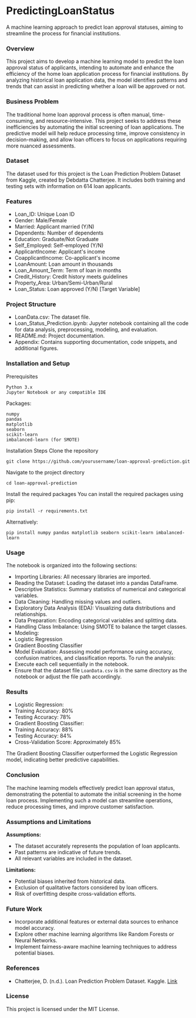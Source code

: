 # PredictingLoanStatus
 A machine learning approach to predict loan approval statuses, aiming to streamline the process for financial institutions.

### Overview
This project aims to develop a machine learning model to predict the loan approval status of applicants, intending to automate and enhance the efficiency of the home loan application process for financial institutions. By analyzing historical loan application data, the model identifies patterns and trends that can assist in predicting whether a loan will be approved or not.

### Business Problem
The traditional home loan approval process is often manual, time-consuming, and resource-intensive. This project seeks to address these inefficiencies by automating the initial screening of loan applications. The predictive model will help reduce processing time, improve consistency in decision-making, and allow loan officers to focus on applications requiring more nuanced assessments.

### Dataset
The dataset used for this project is the Loan Prediction Problem Dataset from Kaggle, created by Debdatta Chatterjee. It includes both training and testing sets with information on 614 loan applicants.

### Features
* Loan_ID: Unique Loan ID
* Gender: Male/Female
* Married: Applicant married (Y/N)
* Dependents: Number of dependents
* Education: Graduate/Not Graduate
* Self_Employed: Self-employed (Y/N)
* ApplicantIncome: Applicant's income
* CoapplicantIncome: Co-applicant's income
* LoanAmount: Loan amount in thousands
* Loan_Amount_Term: Term of loan in months
* Credit_History: Credit history meets guidelines
* Property_Area: Urban/Semi-Urban/Rural
* Loan_Status: Loan approved (Y/N) [Target Variable]

### Project Structure
* LoanData.csv: The dataset file.
* Loan_Status_Prediction.ipynb: Jupyter notebook containing all the code for data analysis, preprocessing, modeling, and evaluation.
* README.md: Project documentation.
* Appendix: Contains supporting documentation, code snippets, and additional figures.

### Installation and Setup
Prerequisites
```
Python 3.x
Jupyter Notebook or any compatible IDE
```

Packages:
```
numpy
pandas
matplotlib
seaborn
scikit-learn
imbalanced-learn (for SMOTE)
```

Installation Steps
Clone the repository
```
git clone https://github.com/yourusername/loan-approval-prediction.git
```

Navigate to the project directory
```
cd loan-approval-prediction
```

Install the required packages
You can install the required packages using pip:
```
pip install -r requirements.txt
```

Alternatively:
```
pip install numpy pandas matplotlib seaborn scikit-learn imbalanced-learn
```


### Usage
The notebook is organized into the following sections:

* Importing Libraries: All necessary libraries are imported.
* Reading the Dataset: Loading the dataset into a pandas DataFrame.
* Descriptive Statistics: Summary statistics of numerical and categorical variables.
* Data Cleaning: Handling missing values and outliers.
* Exploratory Data Analysis (EDA): Visualizing data distributions and relationships.
* Data Preparation: Encoding categorical variables and splitting data.
* Handling Class Imbalance: Using SMOTE to balance the target classes.
* Modeling:
 * Logistic Regression
 * Gradient Boosting Classifier
* Model Evaluation: Assessing model performance using accuracy, confusion matrices, and classification reports.
To run the analysis:
* Execute each cell sequentially in the notebook.
* Ensure that the dataset file `LoanData.csv` is in the same directory as the notebook or adjust the file path accordingly.

### Results
* Logistic Regression:
 * Training Accuracy: 80%
 * Testing Accuracy: 78%
* Gradient Boosting Classifier:
 * Training Accuracy: 88%
 * Testing Accuracy: 84%
 * Cross-Validation Score: Approximately 85%

The Gradient Boosting Classifier outperformed the Logistic Regression model, indicating better predictive capabilities.

### Conclusion
The machine learning models effectively predict loan approval status, demonstrating the potential to automate the initial screening in the home loan process. Implementing such a model can streamline operations, reduce processing times, and improve customer satisfaction.

### Assumptions and Limitations
**Assumptions:**
* The dataset accurately represents the population of loan applicants.
* Past patterns are indicative of future trends.
* All relevant variables are included in the dataset.

**Limitations:**
* Potential biases inherited from historical data.
* Exclusion of qualitative factors considered by loan officers.
* Risk of overfitting despite cross-validation efforts.

### Future Work
* Incorporate additional features or external data sources to enhance model accuracy.
* Explore other machine learning algorithms like Random Forests or Neural Networks.
* Implement fairness-aware machine learning techniques to address potential biases.

### References
* Chatterjee, D. (n.d.). Loan Prediction Problem Dataset. Kaggle. [Link](https://www.kaggle.com/datasets/altruistdelhite04/loan-prediction-problem-dataset)

### License
This project is licensed under the MIT License.
